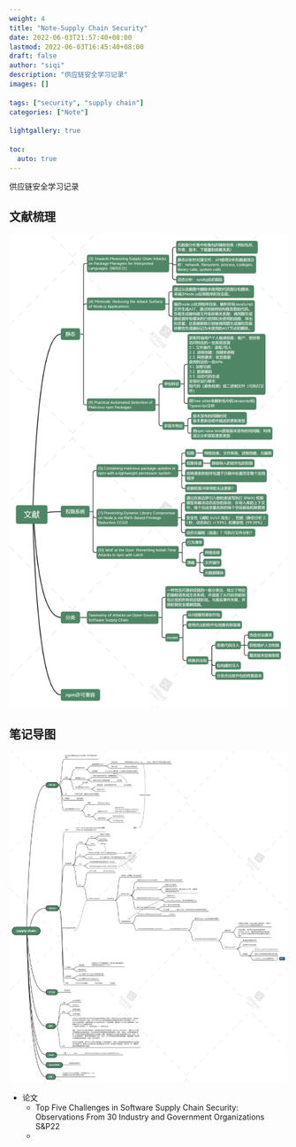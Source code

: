 ```yaml
---
weight: 4
title: "Note-Supply Chain Security"
date: 2022-06-03T21:57:40+08:00
lastmod: 2022-06-03T16:45:40+08:00
draft: false
author: "siqi"
description: "供应链安全学习记录"
images: []

tags: ["security", "supply chain"]
categories: ["Note"]

lightgallery: true

toc:
  auto: true
---
```

供应链安全学习记录
<!--more-->


## 文献梳理
<div align=center><img src='./research.png'></div>

## 笔记导图
<div align=center><img src='./supply chain.png'></div>


- 论文
  - Top Five Challenges in Software Supply Chain Security: Observations From 30 Industry and Government Organizations S&P22
  - 